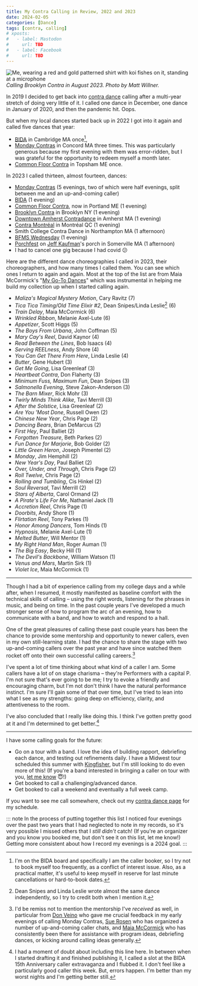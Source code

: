 ```yaml
---
title: My Contra Calling in Review, 2022 and 2023
date: 2024-02-05
categories: [Dance]
tags: [contra, calling]
# xposts:
#   - label: Mastodon
#     url: TBD
#   - label: Facebook
#     url: TBD
---
```


![Me, wearing a red and gold patterned shirt with koi fishes on it, standing at a microphone](/media/contra-calling-2022-2023/brooklyn.jpg)
_Calling Brooklyn Contra in August 2023. Photo by Matt Willner._

In 2019 I decided to get back into [contra dance][] calling after a multi-year stretch of doing very little of it. I called one dance in December, one dance in January of 2020, and then the pandemic hit. Oops.

But when my local dances started back up in 2022 I got into it again and called five dances that year:

* [BIDA][] in Cambridge MA once[^1],
* [Monday Contras][] in Concord MA three times. This was particularly generous because my first evening with them was error-ridden, but I was grateful for the opportunity to redeem myself a month later.
* [Common Floor Contra][] in Topsham ME once.

In 2023 I called thirteen, almost fourteen, dances:

* [Monday Contras][] (5 evenings, two of which were half evenings, split between me and an up-and-coming caller)
* [BIDA][] (1 evening)
* [Common Floor Contra][], now in Portland ME (1 evening)
* [Brooklyn Contra][] in Brooklyn NY (1 evening)
* [Downtown Amherst Contradance][] in Amherst MA (1 evening)
* [Contra Montréal][] in Montréal QC (1 evening)
* Smith College Contra Dance in Northampton MA (1 afternoon)
* [BFMS Wednesday][] (1 evening)
* [Porchfest][] on [Jeff Kaufman][]'s porch in Somerville MA (1 afternoon)
* I had to cancel one gig because I had covid 😕

Here are the different dance choreographies I called in 2023, their choreographers, and how many times I called them. You can see which ones I return to again and again. Most at the top of the list are from Maia McCormick's "[My Go-To Dances](https://contra.maiamccormick.com/blog/2022/10/16/go-to-dances.html)" which was instrumental in helping me build my collection up when I started calling again.

* *Maliza's Magical Mystery Motion*, Cary Ravitz (7)
* *Tica Tica Timing/Old Time Elixir #2*, Dean Snipes/Linda Leslie[^2] (6)
* *Train Delay*, Maia McCormick (6)
* *Wrinkled Ribbon*, Melanie Axel-Lute (6)
* *Appetizer*, Scott Higgs (5)
* *The Boys From Urbana*, John Coffman (5)
* *Mary Cay's Reel*, David Kaynor (4)
* *Read Between the Lines*, Bob Isaacs (4)
* *Serving REELness*, Andy Shore (4)
* *You Can Get There From Here*, Linda Leslie (4)
* *Butter*, Gene Hubert (3)
* *Get Me Going*, Lisa Greenleaf (3)
* *Heartbeat Contra*, Don Flaherty (3)
* *Minimum Fuss, Maximum Fun*, Dean Snipes (3)
* *Salmonella Evening*, Steve Zakon-Anderson (3)
* *The Barn Mixer*, Rick Mohr (3)
* *Twirly Minds Think Alike*, Tavi Merrill (3)
* *After the Solstice*, Lisa Greenleaf (2)
* *Are You 'Most Done*, Russell Owen (2)
* *Chinese New Year*, Chris Page (2)
* *Dancing Bears*, Brian DeMarcus (2)
* *First Hey*, Paul Balliet (2)
* *Forgotten Treasure*, Beth Parkes (2)
* *Fun Dance for Marjorie*, Bob Golder (2)
* *Little Green Heron*, Joseph Pimentel (2)
* *Monday*, Jim Hemphill (2)
* *New Year's Day*, Paul Balliet (2)
* *Over, Under, and Through*, Chris Page (2)
* *Roll Twelve*, Chris Page (2)
* *Rolling and Tumbling*, Cis Hinkel (2)
* *Soul Reversal*, Tavi Merrill (2)
* *Stars of Alberta*, Carol Ormand (2)
* *A Pirate's Life For Me*, Nathaniel Jack (1)
* *Accretion Reel*, Chris Page (1)
* *Doorbits*, Andy Shore (1)
* *Flirtation Reel*, Tony Parkes (1)
* *Honor Among Dancers*, Tom Hinds (1)
* *Hypnosis*, Melanie Axel-Lute (1)
* *Melted Butter*, Will Mentor (1)
* *My Right Hand Man*, Roger Auman (1)
* *The Big Easy*, Becky Hill (1)
* *The Devil's Backbone*, William Watson (1)
* *Venus and Mars*, Martin Sirk (1)
* *Violet Ice*, Maia McCormick (1)

***

Though I had a bit of experience calling from my college days and a while after, when I resumed, it mostly manifested as baseline comfort with the technical skills of calling – using the right words, listening for the phrases in music, and being on time. In the past couple years I've developed a much stronger sense of how to program the arc of an evening, how to communicate with a band, and how to watch and respond to a hall.

One of the great pleasures of calling these past couple years has been the chance to provide some mentorship and opportunity to newer callers, even in my own still-learning state. I had the chance to share the stage with two up-and-coming callers over the past year and have since watched them rocket off onto their own successful calling careers.[^3]

I've spent a lot of time thinking about what kind of a caller I am. Some callers have a lot of on stage charisma – they're Performers with a capital P. I'm not sure that's ever going to be me; I try to evoke a friendly and encouraging charm, but I'm not don't think I have the natural performance instinct. I'm sure I'll gain some of that over time, but I've tried to lean into what I see as my strengths: going deep on efficiency, clarity, and attentiveness to the room.

I've also concluded that I really like doing this. I think I've gotten pretty good at it and I'm determined to get better.[^4]

***

I have some calling goals for the future:

* Go on a tour with a band. I love the idea of building rapport, debriefing each dance, and testing out refinements daily. I have a Midwest tour scheduled this summer with [Kingfisher][], but I'm still looking to do even more of this! (If you're a band interested in bringing a caller on tour with you, [let me know][contact] 😇!)
* Get booked to call a challenging/advanced dance.
* Get booked to call a weekend and eventually a full week camp.

If you want to see me call somewhere, check out my [contra dance page][harriscontra] for my schedule.

::: note
In the process of putting together this list I noticed four evenings over the past two years that I had neglected to note in my records, so it's very possible I missed others that I *still didn't* catch! (If you're an organizer and you know you booked me, but don't see it on this list, let me know!) Getting more consistent about how I record my evenings is a 2024 goal.
:::

[^1]: I'm on the BIDA board and specifically I am the caller booker, so I try not to book myself too frequently, as a conflict of interest issue. Also, as a practical matter, it's useful to keep myself in reserve for last minute cancellations or hard-to-book dates.
[^2]: Dean Snipes and Linda Leslie wrote almost the same dance independently, so I try to credit both when I mention it.
[^3]: I'd be remiss not to mention the mentorship I've *received* as well, in particular from [Don Veino][] who gave me crucial feedback in my early evenings of calling Monday Contras, [Sue Rosen][] who has organized a number of up-and-coming caller chats, and [Maia McCormick][] who has consistently been there for assistance with program ideas, debriefing dances, or kicking around calling ideas generally.
[^4]: I had a moment of doubt about including this line here. In between when I started drafting it and finished publishing it, I called a slot at the BIDA 15th Anniversary caller extravaganza and I flubbed it. I don't feel like a particularly good caller this week. But, errors happen. I'm better than my worst nights and I'm getting better still.

[contra dance]: https://en.wikipedia.org/wiki/Contra_dance
[BIDA]: https://www.bidadance.org/
[Monday Contras]: http://www.mondaycontras.com/
[Common Floor Contra]: https://www.commonfloorcontra.dance/
[Brooklyn Contra]: https://brooklyncontra.org/
[Downtown Amherst Contradance]: http://amherstcontra.org/
[Contra Montréal]: https://www.contramontreal.org
[BFMS Wednesday]: http://bfms.org/squarecontra.php
[Porchfest]: /2023/05/calling-dances-at-porchfest/
[Jeff Kaufman]: https://www.jefftk.com/
[Chloe Levine]: https://www.chloeemmawhitelevine.com/contra
[Don Veino]: http://veino.com/caller
[Sue Rosen]: http://suerosencaller.com/
[Maia McCormick]: https://contra.maiamccormick.com/
[Kingfisher]: https://www.kingfisherband.com/
[contact]: mailto:contra@chromamine.com
[harriscontra]: /contra/
